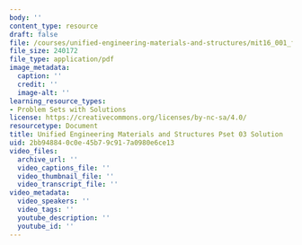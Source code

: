 ```yaml
---
body: ''
content_type: resource
draft: false
file: /courses/unified-engineering-materials-and-structures/mit16_001_f21_pset_03sol.pdf
file_size: 240172
file_type: application/pdf
image_metadata:
  caption: ''
  credit: ''
  image-alt: ''
learning_resource_types:
- Problem Sets with Solutions
license: https://creativecommons.org/licenses/by-nc-sa/4.0/
resourcetype: Document
title: Unified Engineering Materials and Structures Pset 03 Solution
uid: 2bb94884-0c0e-45b7-9c91-7a0980e6ce13
video_files:
  archive_url: ''
  video_captions_file: ''
  video_thumbnail_file: ''
  video_transcript_file: ''
video_metadata:
  video_speakers: ''
  video_tags: ''
  youtube_description: ''
  youtube_id: ''
---
```

